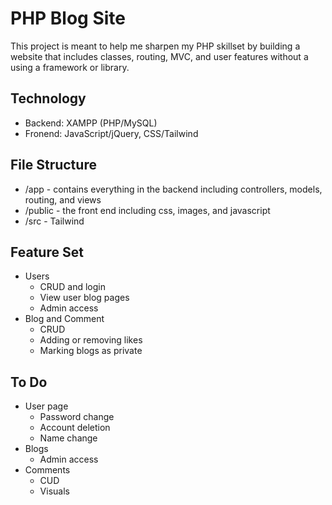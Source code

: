 # PHP Blog Site

This project is meant to help me sharpen my PHP skillset by building a website that includes classes, routing, MVC, and user features without a using a framework or library.

## Technology

- Backend: XAMPP (PHP/MySQL)
- Fronend: JavaScript/jQuery, CSS/Tailwind

## File Structure

- /app - contains everything in the backend including controllers, models, routing, and views
- /public - the front end including css, images, and javascript
- /src - Tailwind


## Feature Set
- Users
    - CRUD and login
    - View user blog pages
    - Admin access
- Blog and Comment
    - CRUD
    - Adding or removing likes
    - Marking blogs as private

## To Do
- User page
    - Password change
    - Account deletion
    - Name change
- Blogs
    - Admin access
- Comments
    - CUD
    - Visuals